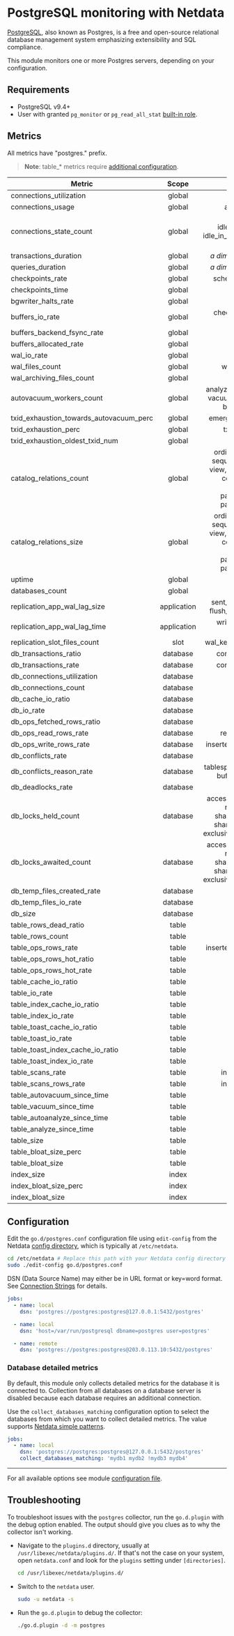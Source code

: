 <!--
title: "PostgreSQL monitoring with Netdata"
description: "Monitor connections, replication, databases, locks, and more with zero configuration and per-second metric granularity."
custom_edit_url: https://github.com/netdata/go.d.plugin/edit/master/modules/postgres/README.md
sidebar_label: "PostgresSQL"
-->

# PostgreSQL monitoring with Netdata

[PostgreSQL](https://www.postgresql.org/), also known as Postgres, is a free and open-source relational database
management system emphasizing extensibility and SQL compliance.

This module monitors one or more Postgres servers, depending on your configuration.

## Requirements

- PostgreSQL v9.4+
- User with granted `pg_monitor`
  or `pg_read_all_stat` [built-in role](https://www.postgresql.org/docs/current/predefined-roles.html).

## Metrics

All metrics have "postgres." prefix.

> **Note**: table_* metrics require [additional configuration](#database-detailed-metrics).

| Metric                                  |    Scope    |                                                                 Dimensions                                                                 |     Units      |
|-----------------------------------------|:-----------:|:------------------------------------------------------------------------------------------------------------------------------------------:|:--------------:|
| connections_utilization                 |   global    |                                                                    used                                                                    |   percentage   |
| connections_usage                       |   global    |                                                              available, used                                                               |  connections   |
| connections_state_count                 |   global    |                                  active, idle, idle_in_transaction, idle_in_transaction_aborted, disabled                                  |  connections   |
| transactions_duration                   |   global    |                                                       <i>a dimension per bucket</i>                                                        | transactions/s |
| queries_duration                        |   global    |                                                       <i>a dimension per bucket</i>                                                        |   queries/s    |
| checkpoints_rate                        |   global    |                                                            scheduled, requested                                                            | checkpoints/s  |
| checkpoints_time                        |   global    |                                                                write, sync                                                                 |  milliseconds  |
| bgwriter_halts_rate                     |   global    |                                                                 maxwritten                                                                 |    events/s    |
| buffers_io_rate                         |   global    |                                                       checkpoint, backend, bgwriter                                                        |      B/s       |
| buffers_backend_fsync_rate              |   global    |                                                                   fsync                                                                    |    calls/s     |
| buffers_allocated_rate                  |   global    |                                                                 allocated                                                                  |      B/s       |
| wal_io_rate                             |   global    |                                                                   write                                                                    |      B/s       |
| wal_files_count                         |   global    |                                                             written, recycled                                                              |     files      |
| wal_archiving_files_count               |   global    |                                                                ready, done                                                                 |    files/s     |
| autovacuum_workers_count                |   global    |                                       analyze, vacuum_analyze, vacuum, vacuum_freeze, brin_summarize                                       |    workers     |
| txid_exhaustion_towards_autovacuum_perc |   global    |                                                            emergency_autovacuum                                                            |   percentage   |
| txid_exhaustion_perc                    |   global    |                                                              txid_exhaustion                                                               |   percentage   |
| txid_exhaustion_oldest_txid_num         |   global    |                                                                    xid                                                                     |      xid       |
| catalog_relations_count                 |   global    | ordinary_table, index, sequence, toast_table, view, materialized_view, composite_type, foreign_table, partitioned_table, partitioned_index |   relations    |
| catalog_relations_size                  |   global    | ordinary_table, index, sequence, toast_table, view, materialized_view, composite_type, foreign_table, partitioned_table, partitioned_index |       B        |
| uptime                                  |   global    |                                                                   uptime                                                                   |    seconds     |
| databases_count                         |   global    |                                                                 databases                                                                  |   databases    |
| replication_app_wal_lag_size            | application |                                             sent_delta, write_delta, flush_delta, replay_delta                                             |       B        |
| replication_app_wal_lag_time            | application |                                                      write_lag, flush_lag, replay_lag                                                      |    seconds     |
| replication_slot_files_count            |    slot     |                                                        wal_keep, pg_replslot_files                                                         |     files      |
| db_transactions_ratio                   |  database   |                                                            committed, rollback                                                             |   percentage   |
| db_transactions_rate                    |  database   |                                                            committed, rollback                                                             | transactions/s |
| db_connections_utilization              |  database   |                                                                    used                                                                    |   percentage   |
| db_connections_count                    |  database   |                                                                connections                                                                 |  connections   |
| db_cache_io_ratio                       |  database   |                                                                    miss                                                                    |   percentage   |
| db_io_rate                              |  database   |                                                                memory, disk                                                                |      B/s       |
| db_ops_fetched_rows_ratio               |  database   |                                                                  fetched                                                                   |   percentage   |
| db_ops_read_rows_rate                   |  database   |                                                             returned, fetched                                                              |     rows/s     |
| db_ops_write_rows_rate                  |  database   |                                                         inserted, deleted, updated                                                         |     rows/s     |
| db_conflicts_rate                       |  database   |                                                                 conflicts                                                                  |   queries/s    |
| db_conflicts_reason_rate                |  database   |                                              tablespace, lock, snapshot, bufferpin, deadlock                                               |   queries/s    |
| db_deadlocks_rate                       |  database   |                                                                 deadlocks                                                                  |  deadlocks/s   |
| db_locks_held_count                     |  database   |               access_share, row_share, row_exclusive, share_update, share, share_row_exclusive, exclusive, access_exclusive                |     locks      |
| db_locks_awaited_count                  |  database   |               access_share, row_share, row_exclusive, share_update, share, share_row_exclusive, exclusive, access_exclusive                |     locks      |
| db_temp_files_created_rate              |  database   |                                                                  created                                                                   |    files/s     |
| db_temp_files_io_rate                   |  database   |                                                                  written                                                                   |      B/s       |
| db_size                                 |  database   |                                                                    size                                                                    |       B        |
| table_rows_dead_ratio                   |    table    |                                                                    dead                                                                    |   percentage   |
| table_rows_count                        |    table    |                                                                 live, dead                                                                 |      rows      |
| table_ops_rows_rate                     |    table    |                                                         inserted, deleted, updated                                                         |     rows/s     |
| table_ops_rows_hot_ratio                |    table    |                                                                    hot                                                                     |   percentage   |
| table_ops_rows_hot_rate                 |    table    |                                                                    hot                                                                     |     rows/s     |
| table_cache_io_ratio                    |    table    |                                                                    miss                                                                    |   percentage   |
| table_io_rate                           |    table    |                                                                memory, disk                                                                |      B/s       |
| table_index_cache_io_ratio              |    table    |                                                                    miss                                                                    |   percentage   |
| table_index_io_rate                     |    table    |                                                                memory, disk                                                                |      B/s       |
| table_toast_cache_io_ratio              |    table    |                                                                    miss                                                                    |   percentage   |
| table_toast_io_rate                     |    table    |                                                                memory, disk                                                                |      B/s       |
| table_toast_index_cache_io_ratio        |    table    |                                                                    miss                                                                    |   percentage   |
| table_toast_index_io_rate               |    table    |                                                                memory, disk                                                                |      B/s       |
| table_scans_rate                        |    table    |                                                             index, sequential                                                              |    scans/s     |
| table_scans_rows_rate                   |    table    |                                                             index, sequential                                                              |     rows/s     |
| table_autovacuum_since_time             |    table    |                                                                    time                                                                    |    seconds     |
| table_vacuum_since_time                 |    table    |                                                                    time                                                                    |    seconds     |
| table_autoanalyze_since_time            |    table    |                                                                    time                                                                    |    seconds     |
| table_analyze_since_time                |    table    |                                                                    time                                                                    |    seconds     |
| table_size                              |    table    |                                                                    size                                                                    |       B        |
| table_bloat_size_perc                   |    table    |                                                                   bloat                                                                    |   percentage   |
| table_bloat_size                        |    table    |                                                                   bloat                                                                    |       B        |
| index_size                              |    index    |                                                                    size                                                                    |       B        |
| index_bloat_size_perc                   |    index    |                                                                   bloat                                                                    |   percentage   |
| index_bloat_size                        |    index    |                                                                   bloat                                                                    |       B        |

## Configuration

Edit the `go.d/postgres.conf` configuration file using `edit-config` from the
Netdata [config directory](https://learn.netdata.cloud/docs/configure/nodes), which is typically at `/etc/netdata`.

```bash
cd /etc/netdata # Replace this path with your Netdata config directory
sudo ./edit-config go.d/postgres.conf
```

DSN (Data Source Name) may either be in URL format or key=word format.
See [Connection Strings](https://www.postgresql.org/docs/current/libpq-connect.html#LIBPQ-CONNSTRING) for details.

```yaml
jobs:
  - name: local
    dsn: 'postgres://postgres:postgres@127.0.0.1:5432/postgres'

  - name: local
    dsn: 'host=/var/run/postgresql dbname=postgres user=postgres'

  - name: remote
    dsn: 'postgres://postgres:postgres@203.0.113.10:5432/postgres'
```

### Database detailed metrics

By default, this module only collects detailed metrics for the database it is connected to. Collection from all
databases on a database server is disabled because each database requires an additional connection.

Use the `collect_databases_matching` configuration option to select the databases from which you want to collect
detailed metrics. The value
supports [Netdata simple patterns](https://learn.netdata.cloud/docs/agent/libnetdata/simple_pattern).

```yaml
jobs:
  - name: local
    dsn: 'postgres://postgres:postgres@127.0.0.1:5432/postgres'
    collect_databases_matching: 'mydb1 mydb2 !mydb3 mydb4'
```

---

For all available options see
module [configuration file](https://github.com/netdata/go.d.plugin/blob/master/config/go.d/postgres.conf).

## Troubleshooting

To troubleshoot issues with the `postgres` collector, run the `go.d.plugin` with the debug option enabled. The output
should give you clues as to why the collector isn't working.

- Navigate to the `plugins.d` directory, usually at `/usr/libexec/netdata/plugins.d/`. If that's not the case on
  your system, open `netdata.conf` and look for the `plugins` setting under `[directories]`.

  ```bash
  cd /usr/libexec/netdata/plugins.d/
  ```

- Switch to the `netdata` user.

  ```bash
  sudo -u netdata -s
  ```

- Run the `go.d.plugin` to debug the collector:

  ```bash
  ./go.d.plugin -d -m postgres
  ```
